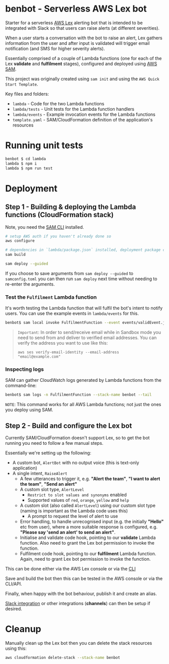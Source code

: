 # benbot - Serverless AWS Lex bot

Starter for a serverless [AWS Lex](../../Lex.md) alerting bot that is intended to be integrated with Slack so that users can raise alerts (at different severities).

When a user starts a conversation with the bot to raise an alert, Lex gathers information from the user and after input is validated will trigger email notification (and SMS for higher severity alerts).

Essentially comprised of a couple of Lambda functions (one for each of the Lex __validate__ and __fulfilment__ stages), configured and deployed using [AWS SAM](../../SAM.md).

This project was originally created using `sam init` and using the `AWS Quick Start Template`.

Key files and folders:
- `lambda` - Code for the two Lambda functions
- `lambda/tests` - Unit tests for the Lambda function handlers
- `lambda/events` - Example invocation events for the Lambda functions
- `template.yaml` - SAM/CloudFormation definition of the application's resources


# Running unit tests

```bash
benbot $ cd lambda
lambda $ npm i
lambda $ npm run test
```

# Deployment

## Step 1 - Building & deploying the Lambda functions (CloudFormation stack)

Note, you need the [SAM CLI](https://docs.aws.amazon.com/serverless-application-model/latest/developerguide/serverless-sam-cli-install.html) installed.

```bash
# setup AWS auth if you haven't already done so
aws configure

# dependencies in `lambda/package.json` installed, deployment package created and stored in `.aws-sam/build` folder
sam build

sam deploy --guided
```

If you choose to save arguments from `sam deploy --guided` to `samconfig.toml` you can then run `sam deploy` next time without needing to re-enter the arguments.

### Test the `Fulfilment` Lambda function

It's worth testing the Lambda function that will fulfil the bot's intent to notify users. You can use the example events in `lambda/events` for this.

```bash
benbot$ sam local invoke FulfilmentFunction --event events/validEvent.json
```

> `Important`: In order to send/receive email while in Sandbox mode you need to send from and deliver to verified email addresses. You can verify the address you want to use like this:
>
> `aws ses verify-email-identity --email-address "email@example.com"`

### Inspecting logs

SAM can gather CloudWatch logs generated by Lambda functions from the command-line:

```bash
benbot$ sam logs -n FulfilmentFunction --stack-name benbot --tail
```

`NOTE`: This command works for all AWS Lambda functions; not just the ones you deploy using SAM.


## Step 2 - Build and configure the Lex bot

Currently SAM/CloudFormation doesn't support Lex, so to get the bot running you need to follow a few manual steps.

Essentially we're setting up the following:
- A custom bot, `AlertBot` with no output voice (this is text-only application)
- A single intent, `RaiseAlert`
  - A few utterances to trigger it, e.g. __"Alert the team"__, __"I want to alert the team"__, __"Send an alert"__
  - A custom slot type, `AlertLevel`
    - `Restrict to slot values and synonyms` enabled
    - Supported values of `red`, `orange`, `yellow` and `help`
  - A custom slot (also called `AlertLevel`) using our custom slot type (naming is important as the Lambda code uses this)
    - A prompt to request the level of alert to use
  - Error handling, to handle unrecognised input (e.g. the initially __"Hello"__ etc from user), where a more suitable response is configured, e.g. __"Please say 'send an alert' to send an alert"__.
  - Initialise and validate code hook, pointing to our __validate__ Lambda function. Also need to grant the Lex bot permission to invoke the function.
  - Fulfilment code hook, pointing to our __fulfilment__ Lambda function. Again, need to grant Lex bot permission to invoke the function.

This can be done either via the AWS Lex console or via the [CLI](https://docs.aws.amazon.com/lex/latest/dg/gs-cli.html)

Save and build the bot then this can be tested in the AWS console or via the CLI/API.

Finally, when happy with the bot behaviour, publish it and create an alias.

[Slack integration](https://docs.aws.amazon.com/lex/latest/dg/slack-bot-association.html) or other integrations (__channels__) can then be setup if desired.


# Cleanup

Manually clean up the Lex bot then you can delete the stack resources using this:

```bash
aws cloudformation delete-stack --stack-name benbot
```